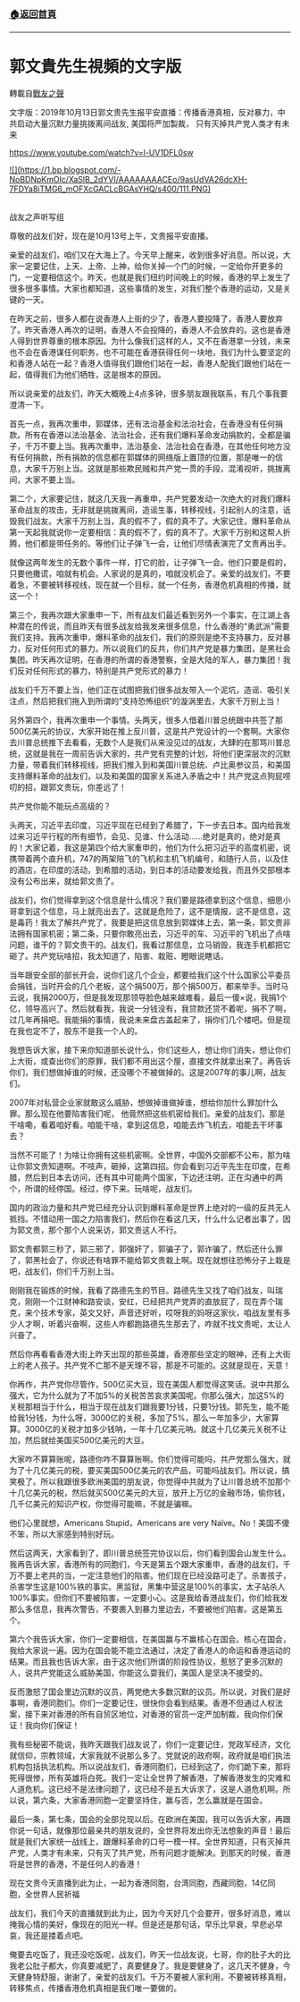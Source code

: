 ###  [:house:返回首頁](https://github.com/ourhimalayas/txt)
---
# 郭文貴先生視頻的文字版
轉載自[戰友之聲](http://littleantvoice.blogspot.com)

文字版：2019年10月13日郭文贵先生报平安直播：传播香港真相，反对暴力，中共启动大量沉默力量挑拨离间战友, 美国将严加製裁， 只有灭掉共产党人类才有未来



https://www.youtube.com/watch?v=l-UV1DFL0sw



[!\[\](https://1.bp.blogspot.com/-NoBDNpKmOlc/XaSlB_2dYVI/AAAAAAAACEo/9asUdVA26dcXH-7FDYa8iTMG6_mOFXcGACLcBGAsYHQ/s400/111.PNG)](https://1.bp.blogspot.com/-NoBDNpKmOlc/XaSlB_2dYVI/AAAAAAAACEo/9asUdVA26dcXH-7FDYa8iTMG6_mOFXcGACLcBGAsYHQ/s1600/111.PNG)


<br>战友之声听写组


尊敬的战友们好，现在是10月13号上午，文贵报平安直播。

亲爱的战友们，咱们又在大海上了。今天早上醒来，收到很多好消息。所以说，大家一定要记住，上天、上帝、上神，给你关掉一个门的时候，一定给你开更多的门，一定要相信这个。昨天，也就是我们纽约时间晚上的时候，香港的早上发生了很多很多事情。大家也都知道，这些事情的发生，对我们整个香港的运动，又是关键的一天。

在昨天之前，很多人都在说香港人上街的少了，香港人要投降了，香港人要放弃了。昨天香港人再次的证明，香港人不会投降的，香港人不会放弃的。这也是香港人得到世界尊重的根本原因。为什么像我们这样的人，又不在香港拿一分钱，未来也不会在香港谋任何职务，也不可能在香港获得任何一块地，我们为什么要坚定的和香港人站在一起？香港人值得我们跟他们站在一起，香港人配我们跟他们站在一起，值得我们为他们牺牲，这是根本的原因。

所以说亲爱的战友们，昨天大概晚上4点多钟，很多朋友跟我联系，有几个事我要澄清一下。

首先一点，我再次重申，郭媒体，还有法治基金和法治社会，在香港没有任何捐款。所有在香港以法治基金、法治社会，还有我们爆料革命发动捐款的，全都是骗子，千万不要上当。我再次重申，法治基金、法治社会在香港，在其他任何地方没有任何捐款，所有捐款的信息都在郭媒体的网络版上置顶的位置，那是唯一的信息，大家千万别上当。这就是那些欺民贼和共产党一贯的手段，混淆视听，挑拨离间，大家不要上当。

第二个，大家要记住，就这几天我一再重申，共产党要发动一次绝大的对我们爆料革命战友的攻击，无非就是挑拨离间，造谣生事，转移视线，引起别人的注意，诋毁我们战友。大家千万别上当，真的假不了，假的真不了。大家记住，爆料革命从第一天起我就说你一定要相信：真的假不了，假的真不了。大家千万别和这帮人折腾，他们都是带任务的。等他们让子弹飞一会，让他们尽情表演完了文贵再出手。

就像这两年发生的无数个事件一样，打它的脸，让子弹飞一会。他们只要是假的，只要他撒谎，咱就有机会。人家说的是真的，咱就没机会了。亲爱的战友们，不要着急，不要被转移视线，现在就一个目标，就一个任务，香港危机真相的传播，就这一个！

第三个，我再次跟大家重申一下，所有战友们最近看到另外一个事实，在江湖上各种潜在的传说，而且昨天有很多战友给我发来很多信息，什么香港的“勇武派”需要我们支持。我再次重申，爆料革命的战友们，我们的原则是绝不支持暴力，反对暴力，反对任何形式的暴力。所以说我们的反共，你们共产党是暴力集团，是黑社会集团。昨天再次证明，在香港的所谓的香港警察，全是大陆的军人，暴力集团！我们反对任何形式的暴力，特别是共产党形式的暴力！

战友们千万不要上当，他们正在试图把我们很多战友带入一个泥坑，造谣、吸引关注点，然后把我们拖入到所谓的“支持恐怖组织”的漩涡里去，大家千万别上当！

另外第四个，我再次重申一个事情。头两天，很多人借着川普总统跟中共签了那500亿美元的协议，大家开始在推上反川普，这是共产党设计的一个套啊。大家你去川普总统推下去看看，无数个人是我们从来没见过的战友，大肆的在那骂川普总统，这就是我在一周前告诉大家的，共产党有完整的计划，将他们更深层次的沉默力量，带着我们转移视线，把我们推入到和美国川普总统、卢比奥参议员，和美国支持爆料革命的战友们，以及和美国的国家关系进入矛盾之中！共产党这点狗屁唠叨的招，跟郭文贵玩，你差远了！

共产党你能不能玩点高级的？

头两天，习近平去印度，习近平现在已经到了希腊了，下一步去日本。国内给我发过来习近平行程的所有细节，会见、见谁、什么活动……绝对是真的，绝对是真的！大家记着，我这是第四个给大家重申的，他们为什么把习近平的高度机密，说携带着两个直升机，747的两架陪飞的飞机和主机飞机编号，和随行人员，以及住的酒店，在印度的活动，到希腊的活动，到日本的活动要发给我，而且外交部根本没有公布出来，就给郭文贵了。

战友们，你们觉得拿到这个信息是什么情况？我们要是路德拿到这个信息，细思小哥拿到这个信息，马上就亮出去了。这就是危险了，这不是情报，这不是信息，这是毒药！我太了解共产党了，我要是把这信息放到郭媒体上去，第一条，郭文贵非法拥有国家机密；第二条，只要你敢亮出去，习近平的车、习近平的飞机出了点啥问题，谁干的？郭文贵干的。战友们，我看过那信息，立马销毁，我连手机都把它砸了。共产党玩啥招，我太知道了，陷害、栽赃、瞪眼说瞎话。

当年跟安全部的部长开会，说你们这几个企业，都要给我们这个什么国家公平委员会捐钱，当时开会的几个老板，这个捐500万，那个捐500万，都来举手。当时马云说，我捐2000万，但是我发现那领导脸色越来越难看，最后一傻×说，我捐1个亿，领导高兴了。然后就看我，我说一分钱没有，我贷款还贷不着呢，捐不了啊，过几年再捐吧。我能捐的事情，我说未来盘古盖起来了，捐你们几个楼吧。但是现在我也定不了，股东不是我一个人的。

我想告诉大家，接下来你知道部长说什么，你们这些人，想让你们消失，想让你们上大街，或查出你们的原罪，我们都不用出这个屋，直接文件就拿出来了。再告诉你们，我们想做掉谁的时候，还没哪个不被做掉的。这是2007年的事儿啊，战友们。

2007年对私营企业家就敢这么威胁，想做掉谁做掉谁，想给你加什么罪加什么罪。那么现在他要陷害我们呢， 他竟然把这些机密给我们。亲爱的战友们，那是干啥嘞，看着咱好看。咱能干啥，拿到这信息，咱能去炸飞机去，咱能去干坏事去？

当然不可能了！为啥让你拥有这些机密啊。全世界，中国外交部都不公布，那为啥让你郭文贵知道啊。不吱声，砸掉，这第四招。你会看到习近平先生在印度，在希腊，然后到日本去访问，还有其中可能两个国家，下边还注明，正在沟通中的两个，所谓的经停国。经过，停下来。玩啥呢，战友们。

国内的政治力量和共产党已经充分认识到爆料革命是世界上绝对的一级的反共无人抵挡。不惜动用一国之力陷害我们，然后你在看这几天，什么什么记者出事了，因为郭文贵，那个那个人说采访，郭文贵这人不行。

郭文贵都郭三秒了，郭三邪了，郭强奸了，郭骗子了，郭诈骗了，然后还什么罪了，郭黑社会了，你说还有啥罪不能给郭文贵栽上啊。现在就想往恐怖分子上栽是吧，战友们，你们千万别上当。

刚刚我在锻炼的时候，我看了路德先生的节目。路德先生又找了咱们战友，叫瑞克，刚刚一个江财神和路安谈，安红，已经把共产党弄的直放屁了，现在弄个瑞克，来个技术专家，英文又好，声音还好听，哎呀我的妈呀这家伙，咱战友里有多少人才啊，听着兴奋啊，这些人咋都跑路德先生那去了，咋就不找文贵呢，太让人兴奋了。

然后你再看看香港大街上昨天出现的那些英雄，香港那些坚定的眼神，还有上大街上的老人孩子。共产党不亡那不是天理不容，那是不可能的。这就是现在，天意！

你再作，共产党你尽管作，500亿买大豆，现在美国人都觉得这笑话。说中共那么强大，它为什么就为了不加5%的关税苦苦哀求美国呢。你那么强大，加这5%的关税那相当于什么，相当于现在战友们跟我要1分钱，只要1分钱。郭先生，能不能给我1分钱，为什么呀，3000亿的关税，多加了5%，那么一年加多少，大家算算。3000亿的关税才加多少钱呐，一年十几亿美元呐。就这十几亿美元关税不让加，然后就给美国买500亿美元的大豆。

大家咋不算算账呢，路德你咋不算算账啊。你们觉得可能吗，共产党那么强大，就为了十几亿美元的税，要买美国500亿美元的农产品，可能吗战友们。所以说，搞笑极了。所以我跟很多欧洲美国的朋友说，你觉得中共就为了让川普总统不加那个十几亿美元的税，然后就买500亿美元的大豆，放开上万亿的金融市场，偷你钱，几千亿美元的知识产权，你觉得可能嘛，不就是骗嘛。

他们心里就想，Americans Stupid，Americans are very Naïve。No！美国不傻不笨，所以大家感到特别好玩。

然后这两天，大家看到了，即川普总统签完协议以后，你们看到国会山发生什么。我再告诉大家，香港所有的同胞们，今天是第五个跟大家重申，香港的战友们，千万不要上老共的当，一定注意他们的陷害。他们现在已经没路可走了。杀害孩子，杀害学生这是100%铁的事实。黑监狱，黑集中营这是100%的事实，太子站杀人100%事实。但你们不要被陷害，一定要小心。这是我给香港战友们，你们给我发那么多信息，我再次警告，不要裹入到暴力里边去，不要被他们陷害。这是第五个。

第六个我告诉大家，你们一定要相信，在美国赢与不赢核心在国会。核心在国会，我给大家说一遍。因为在国会能不能立法通过，决定了香港人的命运和香港运动的结果。而且我也告诉大家，由于这次他们所谓的阶段性协议，惹怒了更多沉默的人，说共产党能这么威胁美国，你能这么耍我们，美国人是坚决不接受的。

反而激怒了国会里边沉默的议员，两党绝大多数沉默的议员。所以说，对我们是好事啊，香港同胞们。你们一定要记住，很快你会看到结果。香港不但通过人权法案，接下来对香港的所有自贸区地位，对香港的官员一定严加制裁，我向你们保证！我向你们保证！

我有些秘密不能说，我昨天跟我们战友说了，你们一定要记住，党政军经济，文化就信仰，宗教领域，大家我就不说那么多了。党就说的政府啊，政府就是咱们执法机构包括执法机构。所以说战友们，香港同胞们，已经到这了，你们跪下来，那将死得很惨，所有英雄将白死。我们一定让全世界了解香港，了解香港发生的灾难和人道危机。这已经不是法律问题了，这已经不是五大诉求了，这是人道危机啊。所以说，第六条，大家香港同胞一定要坚持住，赢与否，怎么赢就是在国会。

最后一条，第七条，国会的全部兑现以后。在欧洲在美国，我可以告诉大家，再跟你说一句话，就像那位最亲共的朋友说的，全世界将发出你无法想象的声音！最后就是我们大家统一战线上，跟爆料革命的口号一模一样。全世界知道，只有灭掉共产党，人类才有未来，只有灭了共产党，所有问题才能解决。到那天的时候，香港将是世界的香港，不是任何人的香港！

现在文贵今天直播到此为止，一起为香港同胞，台湾同胞，西藏同胞，14亿同胞，全世界人民祈福

战友们，我们今天的直播就到此为止，因为今天好几个会要开，很多好消息，难以掩我心情的美好，像现在的阳光一样。但是还是那句话，早乐比早衰，早悲必早哀，我还是搂着点吧。

俺要去吃饭了，我还没吃饭呢，战友们，昨天一位战友说，七哥，你的肚子大的比我老公肚子都大，你真要减肥了，真要健身了。我是要健身了，这几天不健身，今天健身特舒服，谢谢了，亲爱的战友们。千万不要被人家利用，不要被转移真相，转移焦点，传播香港危机真相是我们唯一要做的。